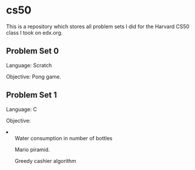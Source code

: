# cs50
<p>This is a repository which stores all problem sets I did for the Harvard CS50 class I took on edx.org. </p>
<h2>Problem Set 0 </h2>
<p>Language: Scratch </p>
<p>Objective: Pong game. </p>
<h2>Problem Set 1</h2>
<p>Language: C </p>
<p>Objective: 
<li>
<ul>Water consumption in number of bottles </ul>
<ul>Mario piramid. </ul>
<ul>Greedy cashier algorithm </ul>
</li>
</p>
